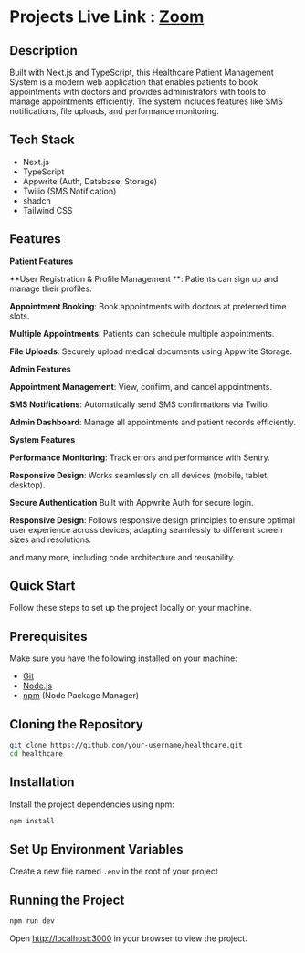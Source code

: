 # Projects Live Link : [Zoom](http://zoom-main-cyan.vercel.app)


## Description

Built with Next.js and TypeScript, this Healthcare Patient Management System is a modern web application that enables patients to book appointments with doctors and provides administrators with tools to manage appointments efficiently. The system includes features like SMS notifications, file uploads, and performance monitoring.

## Tech Stack

- Next.js
- TypeScript
- Appwrite (Auth, Database, Storage)
- Twilio (SMS Notification)
- shadcn
- Tailwind CSS

## Features

**Patient Features**

**User Registration & Profile Management **: Patients can sign up and manage their profiles.

**Appointment Booking**: Book appointments with doctors at preferred time slots.

**Multiple Appointments**: Patients can schedule multiple appointments.

**File Uploads**: Securely upload medical documents using Appwrite Storage.

**Admin Features**

**Appointment Management**: View, confirm, and cancel appointments.

**SMS Notifications**: Automatically send SMS confirmations via Twilio.

**Admin Dashboard**: Manage all appointments and patient records efficiently.

**System Features**

**Performance Monitoring**: Track errors and performance with Sentry.

**Responsive Design**: Works seamlessly on all devices (mobile, tablet, desktop).

**Secure Authentication** Built with Appwrite Auth for secure login.

**Responsive Design**: Follows responsive design principles to ensure optimal user experience across devices, adapting seamlessly to different screen sizes and resolutions.

and many more, including code architecture and reusability. 

## Quick Start

Follow these steps to set up the project locally on your machine.

## Prerequisites

Make sure you have the following installed on your machine:

- [Git](https://git-scm.com/)
- [Node.js](https://nodejs.org/en)
- [npm](https://www.npmjs.com/) (Node Package Manager)

## Cloning the Repository

```bash
git clone https://github.com/your-username/healthcare.git
cd healthcare
```

## Installation

Install the project dependencies using npm:

```bash
npm install
```

## Set Up Environment Variables

Create a new file named `.env` in the root of your project


## Running the Project

```bash
npm run dev
```

Open [http://localhost:3000](http://localhost:3000) in your browser to view the project.
